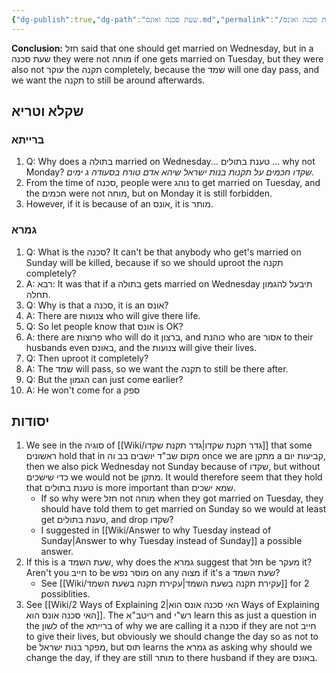 ```yaml
---
{"dg-publish":true,"dg-path":"שעת סכנה ואונס.md","permalink":"/שעת סכנה ואונס/","tags":["בבלי/נשים/כתובות/ג","#שקלא_וטריא","שיעור/ר_שולמן/2025/fall"]}
---
```


**Conclusion:** חזל said that one should get married on Wednesday, but in a שעת סכנה they were not מוחה if one gets married on Tuesday, but they were also not עוקר the תקנה completely, because the שמד will one day pass, and we want the תקנה to still be around afterwards.
## שקלא וטריא
### ברייתא

1. Q: Why does a בתולה married on Wednesday... טענת בתולים ... why not Monday? _שקדו חכמים על תקנות בנות ישראל שיהא אדם טורח בסעודה ג ימים._
2. From the time of סכנה, people were נוהג to get married on Tuesday, and the חכמים were not מוחה, but on Monday it is still forbidden.
3.  However, if it is because of an אונס, it is מותר.
### גמרא

1. Q: What is the סכנה? It can't be that anybody who get's married on Sunday will be killed, because if so we should uproot the תקנה completely?
2. A: רבא:  It was that if a בתולה gets married on Wednesday תיבעל להגמון תחלה.
3. Q: Why is that a סכנה, it is an אונס?
4. A: There are צנועות who will give there life.
5. Q: So let people know that אונס is OK?
6. A: there are פרוצות who will do it ברצון, and כוהנת who are אסור to their husbands even באונס, and the צנועות will give their lives.
7. Q: Then uproot it completely?
8. A: The שמד will pass, so we want the תקנה to still be there after.
9. Q: But the הגמון can just come earlier?
10. A: He won't come for a ספק

## יסודות

1. We see in the סוגיה of [[Wiki/גדר תקנת שקדו\|גדר תקנת שקדו]] that some ראשונים hold that in מקום שב"ד יושבים בב וה once we are מתקן a קביעות יום, then we also pick Wednesday not Sunday because of שקדו, but without כדי שישכים we would not be מתקן. It would therefore seem that they hold that טענת בתולים is more important than שמא ישכים.
	+ If so why were חזל not מוחה when they got married on Tuesday, they should have told them to get married on Sunday so we would at least get טענת בתולים, and drop שקדו?
	+ I suggested in [[Wiki/Answer to why Tuesday instead of Sunday\|Answer to why Tuesday instead of Sunday]] a possible answer.
2. If this is a שעת השמד, why does the גמרא suggest that חזל be מעקר it? Aren't you חייב to be מוסר נפש on any מצוה if it's a שעת השמד?
	+ See [[Wiki/עקירת תקנה בשעת השמד\|עקירת תקנה בשעת השמד]] for 2 possiblities.
3. See [[Wiki/2 Ways of Explaining האי סכנה אונס הוא\|2 Ways of Explaining האי סכנה אונס הוא]]. The ריטב"א and רש"י learn this as just a question in the לשון of the ברייתא of why we are calling it a סכנה if they are not חייב to give their lives, but obviously we should change the day so as not to be מפקר בנות ישראל, but תוס learns the גמרא as asking why should we change the day, if they are still מותר to there husband if they are באונס.